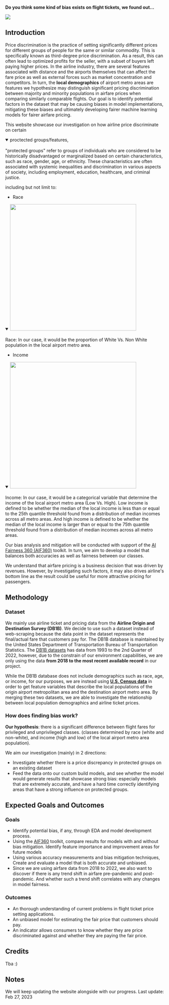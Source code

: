 **Do you think some kind of bias exists on flight tickets, we found out...**

<img src="https://blog.asaptickets.com/wp-content/uploads/2018/09/Consolidated-airfares.png">


## Introduction

Price discrimination is the practice of setting significantly different prices for different groups of people for the same or similar commodity. This is specifically known as third-degree price discrimination. As a result, this can often lead to optimized profits for the seller, with a subset of buyers left paying higher prices. In the airline industry, there are several features associated with distance and the airports themselves that can affect the fare price as well as external forces such as market concentration and competitors. In turn, the **local demographics** of airport metro areas are features we hypothesize may distinguish significant pricing discrimination between majority and minority populations in airfare prices when comparing similarly comparable flights. Our goal is to identify potential factors in the dataset that may be causing biases in model implementations, mitigating these biases and ultimately developing fairer machine learning models for fairer airfare pricing.



This website showcase our investigation on how airline price discriminate on certain 
<details open>
<summary>proctected groups/features,</summary>
<br>
"protected groups" refer to groups of individuals who are considered to be historically disadvantaged or marginalized based on certain characteristics, such as race, gender, age, or ethnicity. These characteristics are often associated with systemic inequalities and discrimination in various aspects of society, including employment, education, healthcare, and criminal justice.
</details>


including but not limit to:
* Race

<details open>
<summary><img src="https://penntoday.upenn.edu/sites/default/files/2021-06/iStock-1202344480.jpg" width="400" height="400"></summary>
<br>
Race: In our case, it would be the proportion of White Vs. Non White population in the local airport metro area.
</details>

* Income

<details open>
<summary><img src="https://cdn.mos.cms.futurecdn.net/Xv3k77UcipignuVPtHsC43.jpg" width="400" height="400"></summary>
<br>
Income: In our case, it would be a categorical variable that determine the income of the local airport metro area (Low Vs. High). Low income is defined to be whether the median of the local income is less than or equal to the 25th quantile threshold found from a distribution of median incomes across all metro areas. And high income is defined to be whether the median of the local income is larger than or equal to the 75th quantile threshold found from a distribution of median incomes across all metro areas.
    
</details>

Our bias analysis and mitigation will be conducted with support of the <a href="https://github.com/Trusted-AI/AIF360">AI Fairness 360 (AIF360)</a> toolkit. In turn, we aim to develop a model that balances both accuracies as well as fairness between our classes.

We understand that airfare pricing is a business decision that was driven by revenues. However, by investigating such factors, it may also drives airline's bottom line as the result could be useful for more attractive pricing for passengers.


## Methodology
### Dataset
We mainly use airline ticket and pricing data from the **Airline Origin and Destination Survey (DB1B)**. We decide to use such a dataset instead of web-scraping because the data point in the dataset represents the final/actual fare that customers pay for. The DB1B database is maintained by the United States Department of Transportation Bureau of Transportation Statistics. The <a href="https://www.transtats.bts.gov/tables.asp?QO_VQ=EFI&QO_anzr=Nv4yv0r">DB1B datasets</a> has data from 1993 to the 2nd Quarter of 2022, however, due to the constrain of our environment capabilities, we are only using the data **from 2018 to the most recent available record** in our project. 

While the DB1B database does not include demographics such as race, age, or income, for our purposes, we are instead using <a href="https://www.census.gov/data.html">**U.S. Census data**</a> in order to get feature variables that describe the local populations of the origin airport metropolitan area and the destination airport metro area. By merging these two datasets, we are able to investigate the relationship between local population demographics and airline ticket prices.


### How does finding bias work?
**Our hypothesis**: there is a significant difference between flight fares for privileged and unprivileged classes. (classes determined by race (white and non-white), and income (high and low) of the local airport metro area population).

We aim our investigation (mainly) in 2 directions:
* Investigate whether there is a price discrepancy in protected groups on an existing dataset
* Feed the data onto our custom build models, and see whether the model would generate results that showcase strong bias: especially models that are extremely accurate, and have a hard time correctly identifying areas that have a strong influence on protected groups.

## Expected Goals and Outcomes
### Goals
* Identify potential bias, if any, through EDA and model development process.
* Using the <a href="https://github.com/Trusted-AI/AIF360">AIF360</a> toolkit, compare results for models with and without bias mitigation. Identify feature importance and improvement areas for future models
* Using various accuracy measurements and bias mitigation techniques, Create and evaluate a model that is both accurate and unbiased. 
* Since we are using airfare data from 2018 to 2022, we also want to discover if there is any trend shift in airfare pre-pandemic and post-pandemic. And whether such a trend shift correlates with any changes in model fairness.

### Outcomes
* An thorough understanding of current problems in flight ticket price setting applications.   
* An unbiased model for estimating the fair price that customers should pay. 
* An indicator allows consumers to know whether they are price discriminated against and whether they are paying the fair price. 

## Credits
Tba :)

## Notes
We will keep updating the website alongside with our progress.
Last update: Feb 27, 2023
